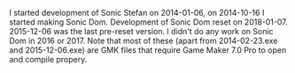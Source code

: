 I started development of Sonic Stefan on 2014-01-06, on 2014-10-16 I started making Sonic Dom. Development of Sonic Dom reset on 2018-01-07. 2015-12-06 was the last pre-reset version. I didn't do any work on Sonic Dom in 2016 or 2017.
Note that most of these (apart from 2014-02-23.exe and 2015-12-06.exe) are GMK files that require Game Maker 7.0 Pro to open and compile propery.
